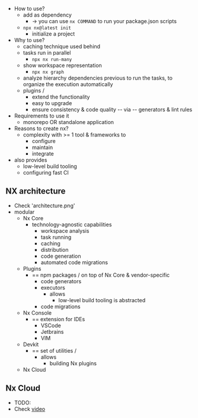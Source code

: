* How to use?
  * add as dependency
    * -> you can use `nx COMMAND` to run your package.json scripts
  * `npx nx@latest init`
    * initialize a project
* Why to use?
  * caching technique used behind
  * tasks run in parallel
    * `npx nx run-many`
  * show workspace representation
    * `npx nx graph`
  * analyze hierarchy dependencies previous to run the tasks, to organize the execution automatically
  * plugins / 
    * extend the functionality
    * easy to upgrade
    * ensure consistency & code quality -- via -- generators & lint rules
* Requirements to use it
  * monorepo OR standalone application
* Reasons to create nx?
  * complexity with >= 1 tool & frameworks to
    * configure
    * maintain
    * integrate
* also provides
  * low-level build tooling
  * configuring fast CI

## NX architecture
* Check 'architecture.png'
* modular
  * Nx Core
    * technology-agnostic capabilities
      * workspace analysis
      * task running
      * caching
      * distribution
      * code generation
      * automated code migrations
  * Plugins
    * == npm packages / on top of Nx Core & vendor-specific
      * code generators
      * executors
        * allows
          * low-level build tooling is abstracted
      * code migrations
  * Nx Console
    * == extension for IDEs
      * VSCode
      * Jetbrains
      * VIM
  * Devkit
    * == set of utilities /
      * allows
        * building Nx plugins
  * Nx Cloud

## Nx Cloud
* TODO:
* Check [video](https://www.youtube.com/watch?v=4VI-q943J3o)
